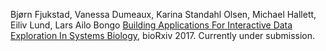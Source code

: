 Bjørn Fjukstad, Vanessa Dumeaux, Karina Standahl Olsen, Michael Hallett, Eiliv Lund, 
Lars Ailo Bongo [Building Applications For Interactive Data Exploration In Systems Biology](biorxiv.org/content/early/2017/05/24/141630),
bioRxiv 2017. Currently under submission.
